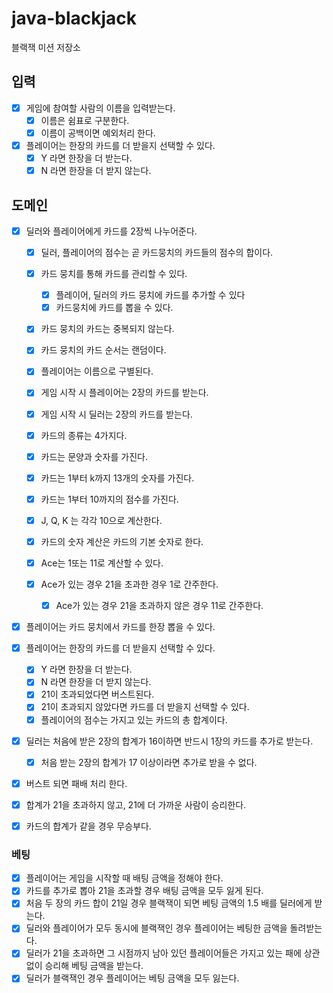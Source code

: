 # java-blackjack

블랙잭 미션 저장소

## 입력

- [x] 게임에 참여할 사람의 이름을 입력받는다.
    - [x] 이름은 쉼표로 구분한다.
    - [x] 이름이 공백이면 예외처리 한다.
- [x] 플레이어는 한장의 카드를 더 받을지 선택할 수 있다.
    - [x] Y 라면 한장을 더 받는다.
    - [x] N 라면 한장을 더 받지 않는다.

## 도메인

- [x] 딜러와 플레이어에게 카드를 2장씩 나누어준다.
    - [x] 딜러, 플레이어의 점수는 곧 카드뭉치의 카드들의 점수의 합이다.
    - [x] 카드 뭉치를 통해 카드를 관리할 수 있다.
        - [x] 플레이어, 딜러의 카드 뭉치에 카드를 추가할 수 있다
        - [x] 카드뭉치에 카드를 뽑을 수 있다.
    - [x] 카드 뭉치의 카드는 중복되지 않는다.
    - [x] 카드 뭉치의 카드 순서는 랜덤이다.
    - [x] 플레이어는 이름으로 구별된다.
    - [x] 게임 시작 시 플레이어는 2장의 카드를 받는다.
    - [x] 게임 시작 시 딜러는 2장의 카드를 받는다.

    - [x] 카드의 종류는 4가지다.
    - [x] 카드는 문양과 숫자를 가진다.
    - [x] 카드는 1부터 k까지 13개의 숫자를 가진다.
    - [x] 카드는 1부터 10까지의 점수를 가진다.
    - [x] J, Q, K 는 각각 10으로 계산한다.
    - [x] 카드의 숫자 계산은 카드의 기본 숫자로 한다.
    - [x] Ace는 1또는 11로 계산할 수 있다.
    - [x] Ace가 있는 경우 21을 초과한 경우 1로 간주한다.
        - [x] Ace가 있는 경우 21을 초과하지 않은 경우 11로 간주한다.

- [x] 플레이어는 카드 뭉치에서 카드를 한장 뽑을 수 있다.
- [x] 플레이어는 한장의 카드를 더 받을지 선택할 수 있다.
    - [x] Y 라면 한장을 더 받는다.
    - [x] N 라면 한장을 더 받지 않는다.
    - [x] 21이 초과되었다면 버스트된다.
    - [x] 21이 초과되지 않았다면 카드를 더 받을지 선택할 수 있다.
    - [x] 플레이어의 점수는 가지고 있는 카드의 총 합계이다.

- [x] 딜러는 처음에 받은 2장의 합계가 16이하면 반드시 1장의 카드를 추가로 받는다.
    - [x] 처음 받는 2장의 합계가 17 이상이라면 추가로 받을 수 없다.

- [x] 버스트 되면 패배 처리 한다.

- [x] 합계가 21을 초과하지 않고, 21에 더 가까운 사람이 승리한다.

- [x] 카드의 합계가 같을 경우 무승부다.

### 베팅

- [x] 플레이어는 게임을 시작할 때 배팅 금액을 정해야 한다.
- [x] 카드를 추가로 뽑아 21을 초과할 경우 배팅 금액을 모두 잃게 된다.
- [x] 처음 두 장의 카드 합이 21일 경우 블랙잭이 되면 베팅 금액의 1.5 배를 딜러에게 받는다.
- [x] 딜러와 플레이어가 모두 동시에 블랙잭인 경우 플레이어는 베팅한 금액을 돌려받는다.
- [x] 딜러가 21을 초과하면 그 시점까지 남아 있던 플레이어들은 가지고 있는 패에 상관없이 승리해 베팅 금액을 받는다.
- [x] 딜러가 블랙잭인 경우 플레이어는 베팅 금액을 모두 잃는다.
